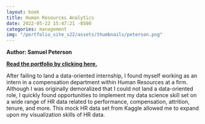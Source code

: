 ```yaml
---
layout: book
title: Human Resources Analytics
date: 2022-05-22 15:47:21 -0500
categories: management
img: "/portfolio_site_s22/assets/thumbnails/peterson.png"
---
```


<b>Author: Samuel Peterson</b>

<b><a href="https://data-viz.it.wisc.edu/content/035ccc34-d04f-4ad6-a52d-cc3605a9055b">Read the portfolio by clicking here.</a></b>

After failing to land a data-oriented internship, I found myself working as an
intern in a  compensation department within Human Resources at a firm. Although
I was originally  demoralized that I could not land a data-oriented role, I
quickly found opportunities to  implement my data science skill set on a wide
range of HR data related to performance,  compensation, attrition, tenure, and
more. This mock HR data set from Kaggle allowed me to expand upon my
visualization skills of HR data.

[jekyll-docs]: https://jekyllrb.com/docs/home
[jekyll-gh]:   https://github.com/jekyll/jekyll
[jekyll-talk]: https://talk.jekyllrb.com/
